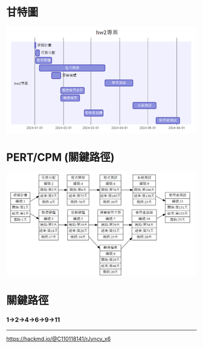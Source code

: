 # 甘特圖
![gantt](img/gantt.png "gantt")
# PERT/CPM (關鍵路徑)
![PERT](img/PERT.png "PERT")
# 關鍵路徑
### 1->2->4->6->9->11
---
https://hackmd.io/@C110118141/rJyncy_x6
